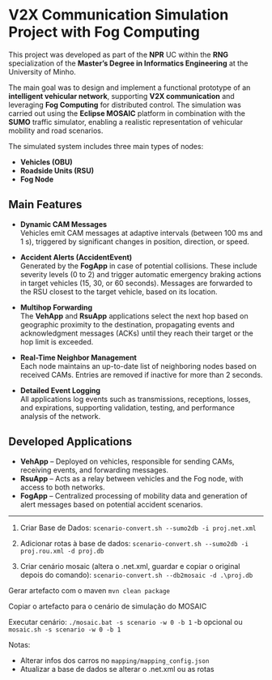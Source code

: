 
# V2X Communication Simulation Project with Fog Computing

This project was developed as part of the **NPR** UC within the **RNG** specialization of the **Master’s Degree in Informatics Engineering** at the University of Minho.

The main goal was to design and implement a functional prototype of an **intelligent vehicular network**, supporting **V2X communication** and leveraging **Fog Computing** for distributed control. The simulation was carried out using the **Eclipse MOSAIC** platform in combination with the **SUMO** traffic simulator, enabling a realistic representation of vehicular mobility and road scenarios.

The simulated system includes three main types of nodes:

- **Vehicles (OBU)**  
- **Roadside Units (RSU)**  
- **Fog Node**

## Main Features

- **Dynamic CAM Messages**  
  Vehicles emit CAM messages at adaptive intervals (between 100 ms and 1 s), triggered by significant changes in position, direction, or speed.

- **Accident Alerts (AccidentEvent)**  
  Generated by the **FogApp** in case of potential collisions. These include severity levels (0 to 2) and trigger automatic emergency braking actions in target vehicles (15, 30, or 60 seconds). Messages are forwarded to the RSU closest to the target vehicle, based on its location.

- **Multihop Forwarding**  
  The **VehApp** and **RsuApp** applications select the next hop based on geographic proximity to the destination, propagating events and acknowledgment messages (ACKs) until they reach their target or the hop limit is exceeded.

- **Real-Time Neighbor Management**  
  Each node maintains an up-to-date list of neighboring nodes based on received CAMs. Entries are removed if inactive for more than 2 seconds.

- **Detailed Event Logging**  
  All applications log events such as transmissions, receptions, losses, and expirations, supporting validation, testing, and performance analysis of the network.

## Developed Applications

- **VehApp** – Deployed on vehicles, responsible for sending CAMs, receiving events, and forwarding messages.  
- **RsuApp** – Acts as a relay between vehicles and the Fog node, with access to both networks.  
- **FogApp** – Centralized processing of mobility data and generation of alert messages based on potential accident scenarios.

---

1. Criar Base de Dados:
`scenario-convert.sh --sumo2db -i proj.net.xml`

2. Adicionar rotas à base de dados:
`scenario-convert.sh --sumo2db -i proj.rou.xml -d proj.db`

3. Criar cenário mosaic (altera o .net.xml, guardar e copiar o original depois do comando):
`scenario-convert.sh --db2mosaic -d .\proj.db`

Gerar artefacto com o maven 
`mvn clean package`

Copiar o artefacto para o cenário de simulação do MOSAIC

Executar cenário:
`./mosaic.bat -s scenario -w 0 -b 1` -b opcional
ou
`mosaic.sh -s scenario -w 0 -b 1`

Notas:
- Alterar infos dos carros no `mapping/mapping_config.json`
- Atualizar a base de dados se alterar o .net.xml ou as rotas

